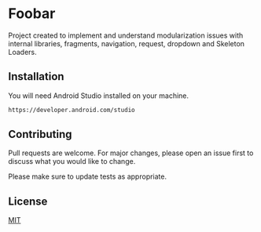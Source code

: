 # Foobar

Project created to implement and understand modularization issues with internal libraries, fragments, navigation, request, dropdown and Skeleton Loaders.

## Installation

You will need Android Studio installed on your machine.

```bash
https://developer.android.com/studio
```

## Contributing

Pull requests are welcome. For major changes, please open an issue first
to discuss what you would like to change.

Please make sure to update tests as appropriate.

## License

[MIT](https://choosealicense.com/licenses/mit/)
